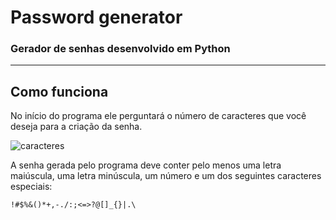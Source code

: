 # Password generator
### Gerador de senhas desenvolvido em Python

---

## Como funciona

No início do programa ele perguntará o número de caracteres que você deseja para a criação da senha.

![caracteres](https://user-images.githubusercontent.com/84887543/143082501-7bf70c89-6474-42bb-a53c-81d8d8007b45.png)

A senha gerada pelo programa deve conter pelo menos uma letra maiúscula, uma letra minúscula, um número e um dos seguintes caracteres especiais:

```
!#$%&()*+,-./:;<=>?@[]_{}|.\
```

